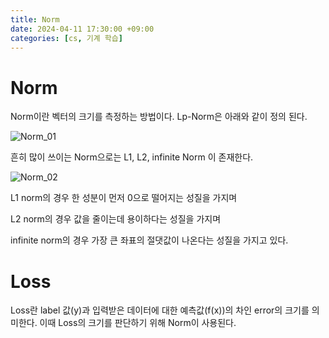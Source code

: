 ```yaml
---
title: Norm
date: 2024-04-11 17:30:00 +09:00
categories: [cs, 기계 학습]
---
```


# Norm

Norm이란 벡터의 크기를 측정하는 방법이다. Lp-Norm은 아래와 같이 정의 된다.

![Norm_01](https://github.com/patchpark/patchpark.github.io/assets/116805893/9e505d82-db63-4067-86b7-c1a9f141759b)

흔히 많이 쓰이는 Norm으로는 L1, L2, infinite Norm 이 존재한다.


![Norm_02](https://github.com/patchpark/patchpark.github.io/assets/116805893/2e61b146-5095-4353-be28-32de196e6460)

L1 norm의 경우 한 성분이 먼저 0으로 떨어지는 성질을 가지며

L2 norm의 경우 값을 줄이는데 용이하다는 성질을 가지며

infinite norm의 경우 가장 큰 좌표의 절댓값이 나온다는 성질을 가지고 있다.






# Loss
 Loss란 label 값(y)과 입력받은 데이터에 대한 예측값(f(x))의 차인 error의 크기를 의미한다. 이때 Loss의 크기를 판단하기 위해 Norm이 사용된다.